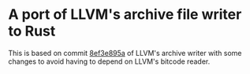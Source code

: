 # A port of LLVM's archive file writer to Rust

This is based on commit [8ef3e895a](https://github.com/llvm/llvm-project/tree/8ef3e895ad8ab1724e2b87cabad1dacdc7a397a3) of LLVM's archive writer with some changes to avoid having to depend on LLVM's bitcode reader.

